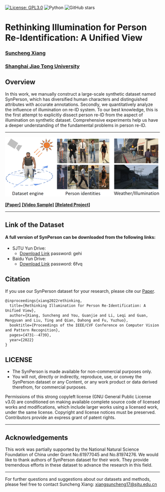 [![License: GPL3.0](https://img.shields.io/badge/License-GPL3.0-yellow.svg)](https://opensource.org/licenses/GPL-3.0)
![Python](https://img.shields.io/badge/python-green.svg)
![GitHub stars](https://img.shields.io/github/stars/JeremyXSC/SynPerson.svg?style=flat&label=Star)

# Rethinking Illumination for Person Re-Identification: A Unified View
### [Suncheng Xiang](https://JeremyXSC.github.io/)
### [Shanghai Jiao Tong University](https://en.sjtu.edu.cn/)

## Overview
In this work, we manually construct a large-scale synthetic dataset named SynPerson, which has diversified human characters and distinguished attributes with accurate annotations. Secondly, we quantitatively analyze the influence of illumination on re-ID system. To our best knowledge, this is the first attempt to explicitly dissect person re-ID from the aspect of illumination on synthetic dataset. Comprehensive experiments help us have a deeper understanding of the fundamental problems in person re-ID.

****

<img src='images/SynPerson.png'/>

[**[Paper]**](https://openaccess.thecvf.com/content/CVPR2022W/VDU/papers/Xiang_Rethinking_Illumination_for_Person_Re-Identification_A_Unified_View_CVPRW_2022_paper.pdf)   [**[Video Sample]**](https://www.youtube.com/watch?v=toR_73U9yLs)   [**[Related Project]**](https://JeremyXSC.github.io/FineGPR/)   

</div> 


****

## Link of the Dataset
#### A full version of SynPerson can be downloaded from the following links:<br>
* SJTU Yun Drive: 
	* [Download Link](https://jbox.sjtu.edu.cn/l/u1fxyR) password: gehi
* Baidu Yun Drive: 
	* [Download Link](https://pan.baidu.com/s/1N2mwliL33wqAh1QHxxR80A) password: 6fvq


## Citation
If you use our SynPerson dataset for your research, please cite our [Paper](https://openaccess.thecvf.com/content/CVPR2022W/VDU/papers/Xiang_Rethinking_Illumination_for_Person_Re-Identification_A_Unified_View_CVPRW_2022_paper.pdf).
```
@inproceedings{xiang2022rethinking,
  title={Rethinking Illumination for Person Re-Identification: A Unified View},
  author={Xiang, Suncheng and You, Guanjie and Li, Leqi and Guan, Mengyuan and Liu, Ting and Qian, Dahong and Fu, Yuzhuo},
  booktitle={Proceedings of the IEEE/CVF Conference on Computer Vision and Pattern Recognition},
  pages={4731--4739},
  year={2022}
}
```

	
## LICENSE
- The SynPerson is made available for non-commercial purposes only.
- You will not, directly or indirectly, reproduce, use, or convey the SynPerson dataset or any Content, or any work product or data derived therefrom, for commercial purposes.

Permissions of this strong copyleft license (GNU General Public License v3.0) are conditioned on making available complete source code of licensed works and modifications, which include larger works using a licensed work, under the same license. Copyright and license notices must be preserved. Contributors provide an express grant of patent rights.

****

## Acknowledgements
This work was partially supported by the National Natural Science Foundation of China under Grant No.61977045 and No.81974276.
We would like to thank authors of SynPerson dataset for their work. They provide tremendous efforts in these dataset to advance the research in this field. 

****

For further questions and suggestions about our datasets and methods, please feel free to contact Suncheng Xiang:
xiangsuncheng17@sjtu.edu.cn